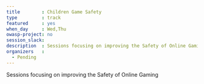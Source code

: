 ```yaml
---
title        : Children Game Safety
type         : track
featured     : yes
when_day     : Wed,Thu
owasp-project: no
session_slack:
description  : Sessions focusing on improving the Safety of Online Gaming
organizers   :
  - Pending
---
```


Sessions focusing on improving the Safety of Online Gaming
